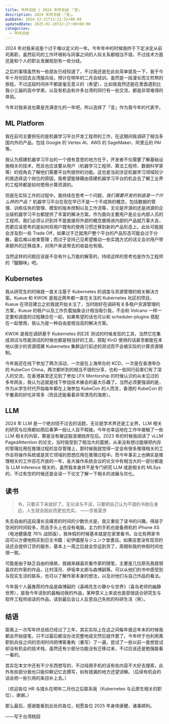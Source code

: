 ```yaml
---
title: 年终总结 | 2024 年终总结：「变」
description: 2024 年终总结：「变」。
pubDate: 2024-12-31T13:11:52+08:00
updatedDate: 2025-02-20T22:27:00+08:00
categories:
  - 年终总结
---
```


2024 年对我来说是个过于难以定义的一年。今年年中的时候我终于下定决定从前司离职，虽然前司的工作环境和与同事之间的人际关系都相当不错，不过技术方面还是和个人的职业发展规划有一些分歧。

之后的事情虽然有一些朋友已经知道了，不过我还是在此处简单提及一下，我于今年十月份回去台湾服兵役，预计在明年的二月会结训。虽然是一段漫长而又煎熬的旅程，不过这段时间并不都是毫无意义的（希望），比如我竟然还能在里面遇到比我小三届的高中学弟，以及有机会和许多台湾的同行有一些交流，都是非常难得的体验。

今年对我来说也算是充满变化的一年吧，所以选择了「变」作为我今年的代表字。

## ML Platform

我在前司主要担任的是机器学习平台开发工程师的工作，在这期间我调研了相当多国内外的产品，包括 Google 的 Vertex AI、AWS 的 SageMaker、阿里云的 PAI 等。

我认为搭建机器学习平台的一个很有意思的地方在于，开发者不仅需要了解基础设施相关的技术，而且也应该要从用户（机器学习工程师、算法工程师、数据科学家等）的视角去了解他们需要平台所提供的功能。这也是当初涉足机器学习领域较少的我选择这个岗位的原因，我希望能够藉由搭建机器学习平台的机会去了解工业界的工程师都是如何使用计算资源的。

但是在实际工作的过程中，我持续在思考一个问题，*我们需要开发的到底是一个什么样的产品？* 机器学习平台在现在早已不是一个不成熟的概念，包括数据的管理、训练任务的管理、模型的版本控制以及工作流等，无论是开源的还是闭源的企业级机器学习平台都提供了丰富的解决方案。作为面向主要用户是企业内部人员的工程师，我们必须认识到并不是直接将外部的概念挪用进内部的产品就万事大吉，而更应该思考的是如何将用户既有的使用习惯迁移到新的产品形态上。此处可能就会涉及到一些 Trade Off，如果过于迁就用户整个平台的产品形态可能会过于分散，最后难以收束管理；而过于坚持己见希望推动一些实践方式的话又会对用户带来额外的迁移成本，对用户来说带去的收益也有限。

当然这样的问题应该是不会有什么万能的解答的，持续这样的思考也是作为工程师的「醍醐味」吧。

## Kubernetes

我从研究生的时候就一直关注基于 Kubernetes 的调度与资源管理的相关解决方案。Kueue 和 KWOK 是我近两年都一直在关注的 Kubernetes 社区的项目。Kueue 在项目建立之初我就开始关注了，当时刚好在调研有关多租户资源管理的方案，Kueue 的租户以及工作负载抽象设计相当吸引我，不会和 Volcano 一样一定要和调度的过程耦合在一起，如果希望的话也可以和 scheduler-plugins 搭配在一起使用，我认为是一种自由度相当高的解决方案。

KWOK 是我在调研基于 Kubernetes 的E2E 测试的时候发现的工具，当然它在集成测试与性能测试的时候也都是相当好的工具，搭配 KinD 使用的话甚至都能在本地以很少的资源搭建 Kubernetes 集群运行前述的测试而不会被实际的计算资源限制。

今年我还在线下参加了两次活动，一次是在上海举办的 KCD，一次是在香港举办的 KubeCon China，两次都听到的相当不错的分享，也和一些同行前辈们有了深入的交流，在香港甚至还见到了参加 LFX Mentorship 的时候认识的从未见过的多年网友，我认为这就是线下参加技术展会的最大乐趣了。当然必须要强调的是，作为从学生时代开始每年都在上海参加 KubeCon 的人而言，香港的 KubeCon 的午餐真的好吃非常多（而且还能看着非常漂亮的海景）。

## LLM

2024 年 LLM 是一个绝对绕不过去的话题，无论是学术界还是工业界，LLM 相关的研究与应用都如雨后春笋一般让人目不暇接。今年也幸运地在工作中接触了一些 LLM 相关的内容，算是没有被这股浪潮抛弃在后。2023 年的时候我阅读了 vLLM PagedAttention 的论文，当时我受到了相当大的震撼，从来没有想过能够把内存的管理应用在推理过程的显存管理上，那时候我就觉得一定会有很多推理相关的工作会将操作系统或是其它领域的思想应用在推理过程中。而今年事实上也确实是推理相关的工作百花齐放的一年，各大操作系统会议的论文中有相当大的一部分都是与 LLM Inference 相关的，虽然我本身并不是专门研究 LLM 或是相关的 MLSys 的，不过有空的时候还是会读一下论文了解一下相关的进展与优化。

## 读书

> 书，只要买下来就好了。无论读与不读，只要把自己认为不错的书放在身边，人生就会因此而更加充实。
> ——京极夏彦

失去自由的这段漫长且痛苦的时间的少数优点是，我又重拾了读书的兴趣。得益于空闲的时间较多，而且手头上也没有电脑，主力的手机也是备用机的 iPhone XS（电池健康度 76% 战损版），我休假的时候基本就是在家里看书。台北有两家书店可以方便地购买到日文书籍：紀伊國屋与ジュンク堂書店。如果店里没有现货的话还会提供订货的服务，基本上一周之后就会空运到货了，周期和我的休假时间也很一致。

可能是由于缺乏自由的缘故，我越来越喜欢看作家的随笔，主要是几位原先我就很喜欢的作家的作品，辻村深月、伊坂幸太郎与森博嗣等。可以从他们的书中感受到与现实生活的联系，也可以了解作家本身的想法，以及对他们与自己作品的看法。

今年我个人最推荐的作品是森博嗣的《喜嶋先生の静かな世界》（喜岛老师的幽静世界），是我今年读到的最触动我的作品，某种意义上来说也是部很适合研究生与软件工程师阅读的作品，读到最后会让人反思自己失败的科研生活（笑）。

## 结语

距离上一次写年终总结已经过了三年，其实实际上在这之间每年接近年末的时候我都会开始提笔，只不过最后都没办法完整地成文然后就作罢了。今年终于也利用离职到兵役之间的空闲时间把博客重构（重写）了一遍，尝试了一些以前一直想尝试却没有机会的技术栈，虽然还有少部分功能没有迁移过来，不过应该还是勉强能看一看的。

其实在本文中还有不少东西想写的，不过纯用手机的话有些内容不大好去搜索，此外有些部分我也只能仰赖记忆去撰写，如有错漏的地方还望谅解。（后续有机会的话会把一些引用的条目补上去。）

（欢迎各位 HR 与猎头在明年二月份之后联系我（Kubernetes 与云原生相关的职位），谢谢。）

那么最后，感谢能看到此处的各位，祝愿各位 2025 年身体康健，诸事顺利。

——写于台湾桃园

